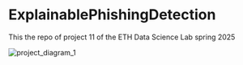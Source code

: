 # ExplainablePhishingDetection
This the repo of project 11 of the ETH Data Science Lab spring 2025

![project_diagram_1](https://github.com/user-attachments/assets/9608d65e-b3a4-4e73-b843-f67fef480edd)
